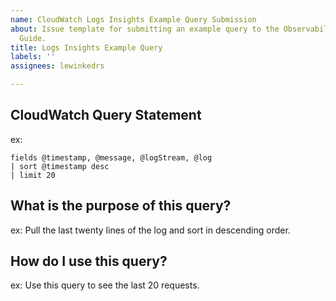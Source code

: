 ```yaml
---
name: CloudWatch Logs Insights Example Query Submission
about: Issue template for submitting an example query to the Observability Best Practices
  Guide.
title: Logs Insights Example Query
labels: ''
assignees: lewinkedrs

---
```


## CloudWatch Query Statement
ex:
```
fields @timestamp, @message, @logStream, @log
| sort @timestamp desc
| limit 20
```

## What is the purpose of this query?
ex:
Pull the last twenty lines of the log and sort in descending order.

## How do I use this query?
ex:
Use this query to see the last 20 requests.
